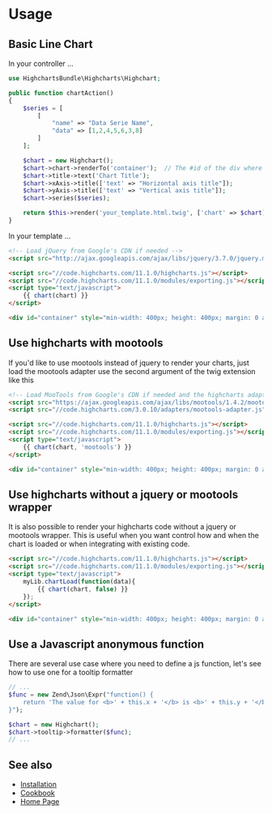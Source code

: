 # Usage

## Basic Line Chart

In your controller ...

```php
use HighchartsBundle\Highcharts\Highchart;

public function chartAction()
{
    $series = [
        [
            "name" => "Data Serie Name",
            "data" => [1,2,4,5,6,3,8]
        ]
    ];

    $chart = new Highchart();
    $chart->chart->renderTo('container');  // The #id of the div where to render the chart
    $chart->title->text('Chart Title');
    $chart->xAxis->title(['text' => "Horizontal axis title"]);
    $chart->yAxis->title(['text' => "Vertical axis title"]);
    $chart->series($series);

    return $this->render('your_template.html.twig', ['chart' => $chart]);
}
```

In your template ...

```html
<!-- Load jQuery from Google's CDN if needed -->
<script src="http://ajax.googleapis.com/ajax/libs/jquery/3.7.0/jquery.min.js" type="text/javascript"></script>

<script src="//code.highcharts.com/11.1.0/highcharts.js"></script>
<script src="//code.highcharts.com/11.1.0/modules/exporting.js"></script>
<script type="text/javascript">
    {{ chart(chart) }}
</script>

<div id="container" style="min-width: 400px; height: 400px; margin: 0 auto"></div>
```

## Use highcharts with mootools

If you'd like to use mootools instead of jquery to render your charts, just load the mootools adapter use the second
argument of the twig extension like this

```html
<!-- Load MooTools from Google's CDN if needed and the highcharts adapter -->
<script src="https://ajax.googleapis.com/ajax/libs/mootools/1.4.2/mootools-yui-compressed.js" type="text/javascript"></script>
<script src="//code.highcharts.com/3.0.10/adapters/mootools-adapter.js" type="text/javascript"></script>

<script src="//code.highcharts.com/11.1.0/highcharts.js"></script>
<script src="//code.highcharts.com/11.1.0/modules/exporting.js"></script>
<script type="text/javascript">
    {{ chart(chart, 'mootools') }}
</script>

<div id="container" style="min-width: 400px; height: 400px; margin: 0 auto"></div>
```

## Use highcharts without a jquery or mootools wrapper

It is also possible to render your highcharts code without a jquery or mootools wrapper. This is useful when you want
control how and when the chart is loaded or when integrating with existing code.

```html
<script src="//code.highcharts.com/11.1.0/highcharts.js"></script>
<script src="//code.highcharts.com/11.1.0/modules/exporting.js"></script>
<script type="text/javascript">
    myLib.chartLoad(function(data){
        {{ chart(chart, false) }}
    });
</script>

<div id="container" style="min-width: 400px; height: 400px; margin: 0 auto"></div>
```

## Use a Javascript anonymous function

There are several use case where you need to define a js function, let's see how to use one for a tooltip formatter

```php
// ...
$func = new Zend\Json\Expr("function() {
    return 'The value for <b>' + this.x + '</b> is <b>' + this.y + '</b>';
}");

$chart = new Highchart();
$chart->tooltip->formatter($func);
// ...
```

## See also

- [Installation](installation.md)
- [Cookbook](cookbook.md)
- [Home Page](../../README.md)

